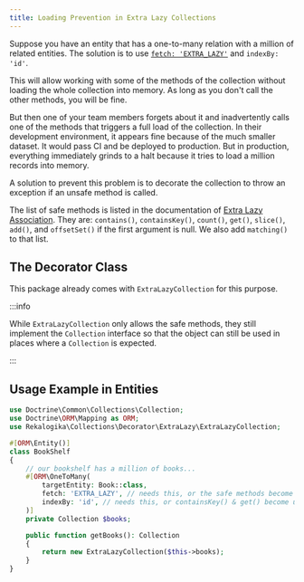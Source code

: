 ```yaml
---
title: Loading Prevention in Extra Lazy Collections
---
```


Suppose you have an entity that has a one-to-many relation with a million of
related entities. The solution is to use [`fetch: 'EXTRA_LAZY'`](https://www.doctrine-project.org/projects/doctrine-orm/en/latest/tutorials/extra-lazy-associations.html) and `indexBy:
'id'`.

This will allow working with some of the methods of the collection without
loading the whole collection into memory. As long as you don't call the other
methods, you will be fine.

But then one of your team members forgets about it and inadvertently calls one of
the methods that triggers a full load of the collection. In their development
environment, it appears fine because of the much smaller dataset. It would pass
CI and be deployed to production. But in production, everything immediately
grinds to a halt because it tries to load a million records into memory.

A solution to prevent this problem is to decorate the collection to throw an
exception if an unsafe method is called.

The list of safe methods is listed in the documentation of [Extra Lazy
Association](https://www.doctrine-project.org/projects/doctrine-orm/en/current/tutorials/extra-lazy-associations.html).
They are: `contains()`, `containsKey()`, `count()`, `get()`, `slice()`, `add()`,
and `offsetSet()` if the first argument is null. We also add `matching()` to
that list.

## The Decorator Class

This package already comes with `ExtraLazyCollection` for this purpose.

:::info

While `ExtraLazyCollection` only allows the safe methods, they still implement
the `Collection` interface so that the object can still be used in places where
a `Collection` is expected.

:::

## Usage Example in Entities

```php
use Doctrine\Common\Collections\Collection;
use Doctrine\ORM\Mapping as ORM;
use Rekalogika\Collections\Decorator\ExtraLazy\ExtraLazyCollection;

#[ORM\Entity()]
class BookShelf
{
    // our bookshelf has a million of books...
    #[ORM\OneToMany(
        targetEntity: Book::class,
        fetch: 'EXTRA_LAZY', // needs this, or the safe methods become unsafe
        indexBy: 'id', // needs this, or containsKey() & get() become unsafe
    )]
    private Collection $books;

    public function getBooks(): Collection
    {
        return new ExtraLazyCollection($this->books);
    }
}
```
